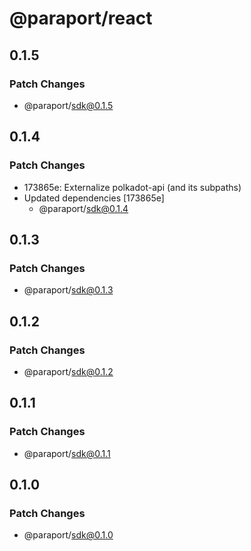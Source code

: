 # @paraport/react

## 0.1.5

### Patch Changes

- @paraport/sdk@0.1.5

## 0.1.4

### Patch Changes

- 173865e: Externalize polkadot-api (and its subpaths)
- Updated dependencies [173865e]
  - @paraport/sdk@0.1.4

## 0.1.3

### Patch Changes

- @paraport/sdk@0.1.3

## 0.1.2

### Patch Changes

- @paraport/sdk@0.1.2

## 0.1.1

### Patch Changes

- @paraport/sdk@0.1.1

## 0.1.0

### Patch Changes

- @paraport/sdk@0.1.0
